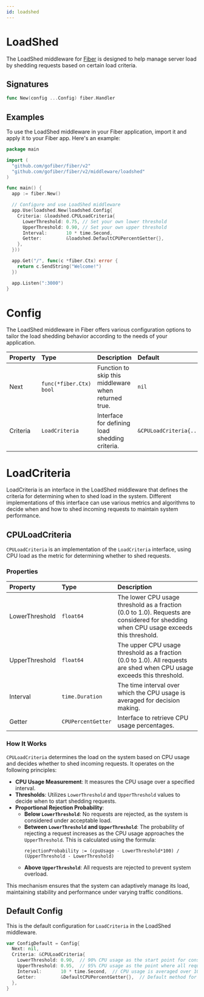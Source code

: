 ```yaml
---
id: loadshed
---
```


# LoadShed

The LoadShed middleware for [Fiber](https://github.com/gofiber/fiber) is designed to help manage server load by shedding requests based on certain load criteria.

## Signatures

```go
func New(config ...Config) fiber.Handler
```

## Examples

To use the LoadShed middleware in your Fiber application, import it and apply it to your Fiber app. Here's an example:

```go
package main

import (
  "github.com/gofiber/fiber/v2"
  "github.com/gofiber/fiber/v2/middleware/loadshed"
)

func main() {
  app := fiber.New()

  // Configure and use LoadShed middleware
  app.Use(loadshed.New(loadshed.Config{
    Criteria: &loadshed.CPULoadCriteria{
      LowerThreshold: 0.75, // Set your own lower threshold
      UpperThreshold: 0.90, // Set your own upper threshold
      Interval:       10 * time.Second,
      Getter:         &loadshed.DefaultCPUPercentGetter{},
    },
  }))

  app.Get("/", func(c *fiber.Ctx) error {
    return c.SendString("Welcome!")
  })

  app.Listen(":3000")
}
```

# Config

The LoadShed middleware in Fiber offers various configuration options to tailor the load shedding behavior according to the needs of your application.

| Property | Type                    | Description                                          | Default                 |
| :------- | :---------------------- | :--------------------------------------------------- | :---------------------- |
| Next     | `func(*fiber.Ctx) bool` | Function to skip this middleware when returned true. | `nil`                   |
| Criteria | `LoadCriteria`          | Interface for defining load shedding criteria.       | `&CPULoadCriteria{...}` |

# LoadCriteria

LoadCriteria is an interface in the LoadShed middleware that defines the criteria for determining when to shed load in the system. Different implementations of this interface can use various metrics and algorithms to decide when and how to shed incoming requests to maintain system performance.

## CPULoadCriteria

`CPULoadCriteria` is an implementation of the `LoadCriteria` interface, using CPU load as the metric for determining whether to shed requests.

### Properties

| Property       | Type               | Description                                                                                                                           |
| :------------- | :----------------- | :------------------------------------------------------------------------------------------------------------------------------------ |
| LowerThreshold | `float64`          | The lower CPU usage threshold as a fraction (0.0 to 1.0). Requests are considered for shedding when CPU usage exceeds this threshold. |
| UpperThreshold | `float64`          | The upper CPU usage threshold as a fraction (0.0 to 1.0). All requests are shed when CPU usage exceeds this threshold.                |
| Interval       | `time.Duration`    | The time interval over which the CPU usage is averaged for decision making.                                                           |
| Getter         | `CPUPercentGetter` | Interface to retrieve CPU usage percentages.                                                                                          |

### How It Works

`CPULoadCriteria` determines the load on the system based on CPU usage and decides whether to shed incoming requests. It operates on the following principles:

- **CPU Usage Measurement**: It measures the CPU usage over a specified interval.
- **Thresholds**: Utilizes `LowerThreshold` and `UpperThreshold` values to decide when to start shedding requests.
- **Proportional Rejection Probability**:
  - **Below `LowerThreshold`**: No requests are rejected, as the system is considered under acceptable load.
  - **Between `LowerThreshold` and `UpperThreshold`**: The probability of rejecting a request increases as the CPU usage approaches the `UpperThreshold`. This is calculated using the formula:
    ```plaintext
    rejectionProbability := (cpuUsage - LowerThreshold*100) / (UpperThreshold - LowerThreshold)
    ```
  - **Above `UpperThreshold`**: All requests are rejected to prevent system overload.

This mechanism ensures that the system can adaptively manage its load, maintaining stability and performance under varying traffic conditions.

## Default Config

This is the default configuration for `LoadCriteria` in the LoadShed middleware.

```go
var ConfigDefault = Config{
  Next: nil,
  Criteria: &CPULoadCriteria{
    LowerThreshold: 0.90,  // 90% CPU usage as the start point for considering shedding
    UpperThreshold: 0.95,  // 95% CPU usage as the point where all requests are shed
    Interval:       10 * time.Second,  // CPU usage is averaged over 10 seconds
    Getter:         &DefaultCPUPercentGetter{},  // Default method for getting CPU usage
  },
}
```
